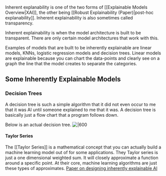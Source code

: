 Inherent explanability is one of the two forms of [[Explainable Models Overview|XAI]], the other being [[Robust Explainability (Paper)|post-hoc explanability]]. Inherent explainability is also sometimes called transparency.

Inherent explainability is when the model architecture is built to be transparent. There are only certain model architectures that work with this.

Examples of models that are built to be inherently explainable are linear models, KNNs, logistic regression models and decision trees. Linear models are explainable because you can chart the data-points and clearly see on a graph the line that the model creates to separate the categories.

## Some Inherently Explainable Models
### Decision Trees
A decision tree is such a simple algorithm that it did not even occur to me that it was AI until someone explained to me that it was. A decision tree is basically just a flow chart that a program follows down. 

Below is an actual decision tree.
![|600](https://external-content.duckduckgo.com/iu/?u=https%3A%2F%2Fmiro.medium.com%2Fmax%2F1280%2F0*4QE-0kavxXfzF_bR.png&f=1&nofb=1&ipt=2f82d644738e4cdf7609ab744bce6f20c2214e01c46601e1d01c528f6204c7c8&ipo=images)

#### Taylor Series
The [[Taylor Series]] is a mathematical concept that you can actually build a machine learning model out of for some applications. They Taylor series is just a one dimensional weighted sum. It will closely approximate a function around a specific point. At their core, machine learning algorithms are just these types of approximates.
[Paper on designing inherently explainable AI](https://arxiv.org/pdf/2111.01743.pdf)